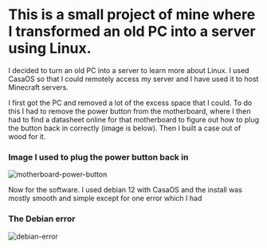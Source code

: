 # This is a small project of mine where I transformed an old PC into a server using Linux.

I decided to turn an old PC into a server to learn more about Linux. I used CasaOS so that I could remotely access my server and I have used it to host Minecraft servers.

I first got the PC and removed a lot of the excess space that I could. To do this I had to remove the power button from the motherboard, where I then had to find a datasheet online for that motherboard to figure out how to plug the button back in correctly (image is below). Then I built a case out of wood for it.

### Image I used to plug the power button back in
![motherboard-power-button](https://github.com/user-attachments/assets/01a316bd-3617-4a4f-a10d-a39ad96952d9)

Now for the software. I used debian 12 with CasaOS and the install was mostly smooth and simple except for one error which I had

### The Debian error
![debian-error](https://github.com/user-attachments/assets/9460ab2f-5038-4e2d-be37-3e91b530ea51)
